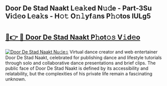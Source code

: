 ## Door De Stad Naakt L𝚎a𝚔ed N𝚞𝚍e - Part-3Su Vi𝚍𝚎o L𝚎a𝚔s - H𝚘𝚝 O𝚗𝚕yf𝚊ns P𝚑𝚘tos lULg5

# <h2><a href="http://kfelwl.oniu.top/?m=Door+De+Stad+Naakt">🔗👉 🔴 Door De Stad Naakt P𝚑ot𝚘𝚜 V𝚒d𝚎o</a></h2>

[![Door De Stad Naakt Nu𝚍e𝚜](https://i.imgur.com/0qMVB7G.gif)](http://kfelwl.oniu.top/?m=Door+De+Stad+Naakt)
Virtual dance creator and web entertainer Door De Stad Naakt, celebrated for publishing dance and lifestyle tutorials through solo and collaborative dance presentations and brief clips. The public face of Door De Stad Naakt is defined by its accessibility and relatability, but the complexities of his private life remain a fascinating unknown.  
